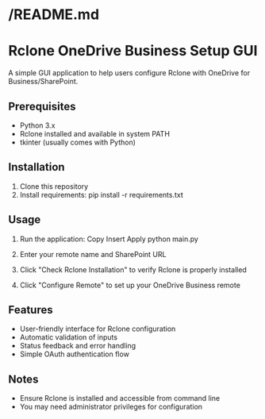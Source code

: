 # /README.md
# Rclone OneDrive Business Setup GUI

A simple GUI application to help users configure Rclone with OneDrive for Business/SharePoint.

## Prerequisites

- Python 3.x
- Rclone installed and available in system PATH
- tkinter (usually comes with Python)

## Installation

1. Clone this repository
2. Install requirements:
pip install -r requirements.txt


## Usage

1. Run the application:
Copy
Insert
Apply
python main.py


2. Enter your remote name and SharePoint URL
3. Click "Check Rclone Installation" to verify Rclone is properly installed
4. Click "Configure Remote" to set up your OneDrive Business remote

## Features

- User-friendly interface for Rclone configuration
- Automatic validation of inputs
- Status feedback and error handling
- Simple OAuth authentication flow

## Notes

- Ensure Rclone is installed and accessible from command line
- You may need administrator privileges for configuration